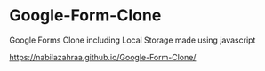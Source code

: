 # Google-Form-Clone
Google Forms Clone including Local Storage made using javascript

https://nabilazahraa.github.io/Google-Form-Clone/

